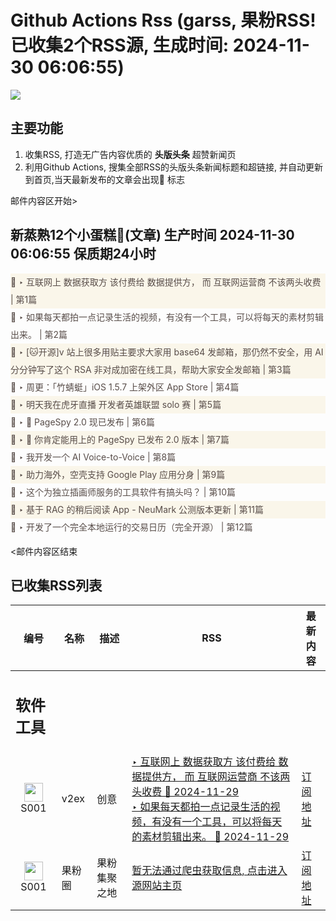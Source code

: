 # Github Actions Rss (garss, 果粉RSS! 已收集2个RSS源, 生成时间: 2024-11-30 06:06:55)

![](https://cdn.jsdelivr.net/gh/xinkeji/garss/_media/ga-rss.png)



## 主要功能
1. 收集RSS, 打造无广告内容优质的 **头版头条** 超赞新闻页
2. 利用Github Actions, 搜集全部RSS的头版头条新闻标题和超链接, 并自动更新到首页,当天最新发布的文章会出现🌈 标志

邮件内容区开始>
<h2>新蒸熟12个小蛋糕🍰(文章) 生产时间 2024-11-30 06:06:55 保质期24小时</h2>

<div style='line-height:3;background-color:#FAF6EA;' ><a href='https://www.v2ex.com/t/1093852#reply3' style="line-height:2;text-decoration:none;display:block;color:#584D49;">🌈 ‣ 互联网上 数据获取方 该付费给 数据提供方， 而 互联网运营商 不该两头收费 | 第1篇</a></div><div style='line-height:3;' ><a href='https://www.v2ex.com/t/1093828#reply2' style="line-height:2;text-decoration:none;display:block;color:#584D49;">🌈 ‣ 如果每天都拍一点记录生活的视频，有没有一个工具，可以将每天的素材剪辑出来。 | 第2篇</a></div><div style='line-height:3;background-color:#FAF6EA;' ><a href='https://www.v2ex.com/t/1093662#reply27' style="line-height:2;text-decoration:none;display:block;color:#584D49;">🌈 ‣ [🐱开源]v 站上很多用贴主要求大家用 base64 发邮箱，那仍然不安全，用 AI 分分钟写了这个 RSA 非对成加密在线工具，帮助大家安全发邮箱 | 第3篇</a></div><div style='line-height:3;' ><a href='https://www.v2ex.com/t/1093610#reply10' style="line-height:2;text-decoration:none;display:block;color:#584D49;">🌈 ‣ 周更：「竹蜻蜓」iOS 1.5.7 上架外区 App Store | 第4篇</a></div><div style='line-height:3;background-color:#FAF6EA;' ><a href='https://www.v2ex.com/t/1093670#reply5' style="line-height:2;text-decoration:none;display:block;color:#584D49;">🌈 ‣ 明天我在虎牙直播 开发者英雄联盟 solo 赛 | 第5篇</a></div><div style='line-height:3;' ><a href='https://www.v2ex.com/t/1093566#reply6' style="line-height:2;text-decoration:none;display:block;color:#584D49;">🌈 ‣ 🎉 PageSpy 2.0 现已发布 | 第6篇</a></div><div style='line-height:3;background-color:#FAF6EA;' ><a href='https://www.v2ex.com/t/1093625#reply2' style="line-height:2;text-decoration:none;display:block;color:#584D49;">🌈 ‣ 🎉 你肯定能用上的 PageSpy 已发布 2.0 版本 | 第7篇</a></div><div style='line-height:3;' ><a href='https://www.v2ex.com/t/1093619#reply2' style="line-height:2;text-decoration:none;display:block;color:#584D49;">🌈 ‣ 我开发一个 AI Voice-to-Voice | 第8篇</a></div><div style='line-height:3;background-color:#FAF6EA;' ><a href='https://www.v2ex.com/t/1093620#reply0' style="line-height:2;text-decoration:none;display:block;color:#584D49;">🌈 ‣ 助力海外，空壳支持 Google Play 应用分身 | 第9篇</a></div><div style='line-height:3;' ><a href='https://www.v2ex.com/t/1093575#reply5' style="line-height:2;text-decoration:none;display:block;color:#584D49;">🌈 ‣ 这个为独立插画师服务的工具软件有搞头吗？ | 第10篇</a></div><div style='line-height:3;background-color:#FAF6EA;' ><a href='https://www.v2ex.com/t/1093594#reply0' style="line-height:2;text-decoration:none;display:block;color:#584D49;">🌈 ‣ 基于 RAG 的稍后阅读 App - NeuMark 公测版本更新 | 第11篇</a></div><div style='line-height:3;' ><a href='https://www.v2ex.com/t/1093715#reply1' style="line-height:2;text-decoration:none;display:block;color:#584D49;">🌈 ‣ 开发了一个完全本地运行的交易日历（完全开源） | 第12篇</a></div>

<邮件内容区结束

## 已收集RSS列表

| 编号 | 名称 | 描述 | RSS | 最新内容 |
| --- | --- | --- | --- | --- |
| <h2 id="软件工具">软件工具</h2> |  |   |  |  |
| <div id="S001" style="text-align: center;"><img src="https://cdn.jsdelivr.net/gh/zhaoolee/garss/_media/favicon/S001.png" width="30px" style="width:30px;height: auto;"/><br><span>S001</span></div> | v2ex | 创意 | [‣ 互联网上 数据获取方 该付费给 数据提供方， 而 互联网运营商 不该两头收费 🌈 2024-11-29](https://www.v2ex.com/t/1093852#reply3)<br/>[‣ 如果每天都拍一点记录生活的视频，有没有一个工具，可以将每天的素材剪辑出来。 🌈 2024-11-29](https://www.v2ex.com/t/1093828#reply2) | [订阅地址](https://www.v2ex.com/feed/tab/creative.xml) |
| <div id="S001" style="text-align: center;"><img src="https://cdn.jsdelivr.net/gh/zhaoolee/garss/_media/favicon/S001.png" width="30px" style="width:30px;height: auto;"/><br><span>S001</span></div> | 果粉圈 | 果粉集聚之地 | [暂无法通过爬虫获取信息, 点击进入源网站主页](https://g0f.cn) | [订阅地址](https://g0f.cn/rss.xml) |



